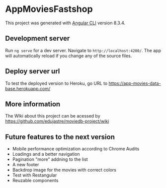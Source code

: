 # AppMoviesFastshop

This project was generated with [Angular CLI](https://github.com/angular/angular-cli) version 8.3.4.

## Development server

Run `ng serve` for a dev server. Navigate to `http://localhost:4200/`. The app will automatically reload if you change any of the source files.

## Deploy server url

To test the deployed version to Heroku, go URL to https://app-movies-data-base.herokuapp.com/

## More information
The WIki about this project can be acessed by https://github.com/edujastre/moviedb-project/wiki

## Future features to the next version
* Mobile performance optimization according to Chrome Audits
* Loadings and a better navigation
* Pagination "more" addning to the list
* A new footer
* Backdrop image for the movies with correct colors
* Test with Restangular
* Reuzable components
